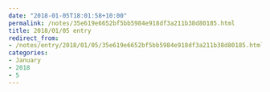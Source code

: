 ```yaml
---
date: "2018-01-05T18:01:58+10:00"
permalink: /notes/35e619e6652bf5bb5984e918df3a211b38d80185.html
title: 2018/01/05 entry
redirect_from:
- /notes/entry/2018/01/05/35e619e6652bf5bb5984e918df3a211b38d80185.html
categories:
- January
- 2018
- 5
---
```

